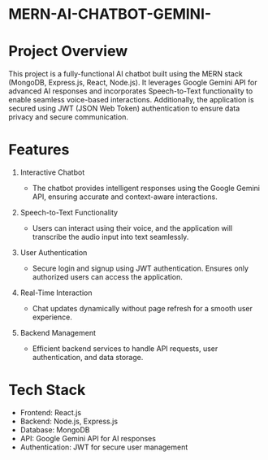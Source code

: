 # MERN-AI-CHATBOT-GEMINI-

 # Project Overview
This project is a fully-functional AI chatbot built using the MERN stack (MongoDB, Express.js, React, Node.js). It leverages Google Gemini API for advanced AI responses and incorporates Speech-to-Text functionality to enable seamless voice-based interactions. Additionally, the application is secured using JWT (JSON Web Token) authentication to ensure data privacy and secure communication.

#  Features
1. Interactive Chatbot
    *  The chatbot provides intelligent responses using the Google Gemini API, ensuring accurate and context-aware interactions.
      
2. Speech-to-Text Functionality
    *  Users can interact using their voice, and the application will transcribe the audio input into text seamlessly.
      
3. User Authentication
    *  Secure login and signup using JWT authentication.
       Ensures only authorized users can access the application.
    
4. Real-Time Interaction
    *  Chat updates dynamically without page refresh for a smooth user experience.
      
5. Backend Management
    *  Efficient backend services to handle API requests, user authentication, and data storage.
      
# Tech Stack
* Frontend: React.js
* Backend: Node.js, Express.js
* Database: MongoDB
* API: Google Gemini API for AI responses
* Authentication: JWT for secure user management
